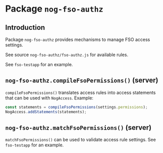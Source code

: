 # Package `nog-fso-authz`

## Introduction

Package `nog-fso-authz` provides mechanisms to manage FSO access settings.

See source `nog-fso-authz/fso-authz.js` for available rules.

See `fso-testapp` for an example.

## `nog-fso-authz.compileFsoPermissions()` (server)

`compileFsoPermissions()` translates access rules into access statements that
can be used with `NogAccess`.  Example:

```javascript
const statements = compileFsoPermissions(settings.permissions);
NogAccess.addStatements(statements);
```

## `nog-fso-authz.matchFsoPermissions()` (server)

`matchFsoPermissions()` can be used to validate access rule settings.  See
`fso-testapp` for an example.
